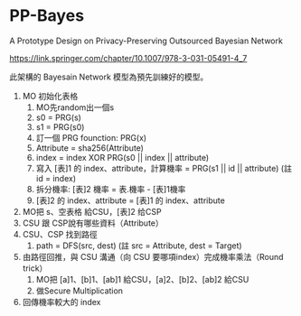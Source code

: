 # PP-Bayes
A Prototype Design on Privacy-Preserving Outsourced Bayesian Network

https://link.springer.com/chapter/10.1007/978-3-031-05491-4_7

此架構的 Bayesain Network 模型為預先訓練好的模型。

1. MO 初始化表格
    1. MO先random出一個s
    2. s0 = PRG(s)
    3. s1 = PRG(s0)
    4. 訂一個 PRG founction: PRG(x)
    5. Attribute = sha256(Attribute)
    6. index = index XOR PRG(s0 || index || attribute)
    7. 寫入 [表]1 的 index、attribute，計算機率 = PRG(s1 || id || attribute) (註 id = index)
    8. 拆分機率: [表]2 機率 = 表.機率 - [表]1機率
    9. [表]2 的 index、attribute = [表]1 的 index、attribute
2. MO把 s、空表格 給CSU，[表]2 给CSP
3. CSU 跟 CSP說有哪些資料（Attribute）
4. CSU、CSP 找到路徑
	  1. path = DFS(src, dest) (註 src = Attribute, dest = Target)
5. 由路徑回推，與 CSU 溝通（向 CSU 要哪項index）完成機率乘法（Round trick）
    1. MO把 [a]1、[b]1、[ab]1 給CSU，[a]2、[b]2、[ab]2 給CSU
    2. 做Secure Multiplication
6. 回傳機率較大的 index
